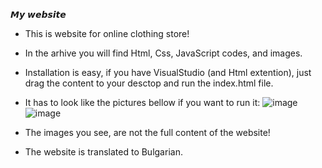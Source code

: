 𝙈𝙮 𝙬𝙚𝙗𝙨𝙞𝙩𝙚
- This is website for online clothing store!
- In the arhive you will find Html, Css, JavaScript codes, and images.
- Installation is easy, if you have VisualStudio (and Html extention), just drag the content to your desctop and run the index.html file.
- It has to look like the pictures bellow if you want to run it:
![image](https://github.com/user-attachments/assets/330d657d-8231-4136-a504-af473a37ae61)
![image](https://github.com/user-attachments/assets/e4850040-9ac6-4eed-8e56-81246f607106)

- The images you see, are not the full content of the website!
- The website is translated to Bulgarian.

